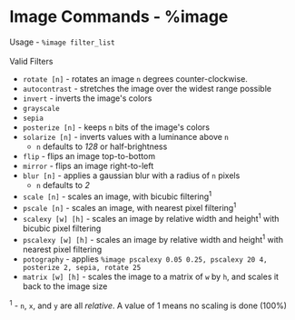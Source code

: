 # Image Commands - %image
Usage - `%image filter_list`<br><br>
Valid Filters
- `rotate [n]` - rotates an image `n` degrees counter-clockwise.
- `autocontrast` - stretches the image over the widest range possible
- `invert` - inverts the image's colors
- `grayscale`
- `sepia`
- `posterize [n]` - keeps `n` bits of the image's colors
- `solarize [n]` - inverts values with a luminance above `n`
  - `n` defaults to *128* or half-brightness
- `flip` - flips an image top-to-bottom
- `mirror` - flips an image right-to-left
- `blur [n]` - applies a gaussian blur with a radius of `n` pixels
  - `n` defaults to *2*
- `scale [n]` - scales an image, with bicubic filtering<sup>1</sup>
- `pscale [n]` - scales an image, with nearest pixel filtering<sup>1</sup>
- `scalexy [w] [h]` - scales an image by relative width and height<sup>1</sup>
    with bicubic pixel filtering
- `pscalexy [w] [h]` - scales an image by relative width and height<sup>1</sup>
    with nearest pixel filtering
- `potography` - applies `%image pscalexy 0.05 0.25, pscalexy 20 4, posterize 2,
    sepia, rotate 25`
- `matrix [w] [h]` - scales the image to a matrix of `w` by `h`, and scales it
    back to the image size

<sup>1</sup> - `n`, `x`, and `y` are all *relative*. A value of 1 means no
    scaling is done (100%) 
